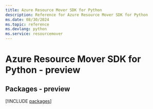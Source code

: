 ```yaml
---
title: Azure Resource Mover SDK for Python
description: Reference for Azure Resource Mover SDK for Python
ms.date: 08/30/2024
ms.topic: reference
ms.devlang: python
ms.service: resourcemover
---
```

# Azure Resource Mover SDK for Python - preview
## Packages - preview
[!INCLUDE [packages](resource-mover-index.md)]